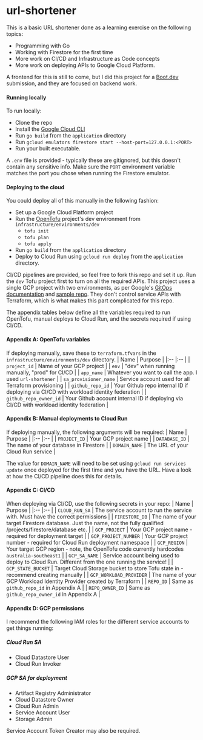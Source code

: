 # url-shortener
This is a basic URL shortener done as a learning exercise on the following topics:
- Programming with Go
- Working with Firestore for the first time
- More work on CI/CD and Infrastructure as Code concepts
- More work on deploying APIs to Google Cloud Platform.

A frontend for this is still to come, but I did this project for a [Boot.dev](https://boot.dev) submission, and they are focused on backend work.

#### Running locally
To run locally:
- Clone the repo
- Install the [Google Cloud CLI](https://cloud.google.com/sdk/gcloud)
- Run `go build` from the `application` directory
- Run `gcloud emulators firestore start --host-port=127.0.0.1:<PORT>`
- Run your built executable.

A `.env` file is provided - typically these are gitignored, but this doesn't contain any sensitive info. Make sure the `PORT` environment variable matches the port you chose when running the Firestore emulator.

#### Deploying to the cloud
You could deploy all of this manually in the following fashion:
- Set up a Google Cloud Platform project
- Run the [OpenTofu](https://opentofu.org) project's dev environment from `infrastructure/environments/dev`
  - `tofu init`
  - `tofu plan`
  - `tofu apply`
- Run `go build` from the `application` directory
- Deploy to Cloud Run using `gcloud run deploy` from the `application` directory.

CI/CD pipelines are provided, so feel free to fork this repo and set it up. Run the `dev` Tofu project first to turn on all the required APIs. This project uses a single GCP project with two environments, as per Google's [GitOps documentation](https://cloud.google.com/docs/terraform/resource-management/managing-infrastructure-as-code#setting_up_your_github_repository) and [sample repo](https://github.com/GoogleCloudPlatform/solutions-terraform-cloudbuild-gitops). They don't control service APIs with Terraform, which is what makes this part complicated for this repo.

The appendix tables below define all the variables required to run OpenTofu, manual deploys to Cloud Run, and the secrets required if using CI/CD.

#### Appendix A: OpenTofu variables
If deploying manually, save these to `terraform.tfvars` in the `infrastructure/environments/dev` directory.
| Name | Purpose |
|:--   |:--      |
| `project_id` | Name of your GCP project |
| `env` | "dev" when running manually, "prod" for CI/CD |
| `app_name` | Whatever you want to call the app. I used `url-shortener` |
| `sa_provisioner_name` | Service account used for all Terraform provisioning |
| `github_repo_id` | Your Github repo internal ID if deploying via CI/CD with workload identity federation |
| `github_repo_owner_id` | Your Github account internal ID if deploying via CI/CD with workload identity federation |

#### Appendix B: Manual deployments to Cloud Run
If deploying manually, the following arguments will be required:
| Name | Purpose |
|:--   |:--      |
| `PROJECT_ID` | Your GCP project name |
| `DATABASE_ID` | The name of your database in Firestore |
| `DOMAIN_NAME` | The URL of your Cloud Run service |

The value for `DOMAIN_NAME` will need to be set using `gcloud run services update` once deployed for the first time and you have the URL. Have a look at how the CI/CD pipeline does this for details.

#### Appendix C: CI/CD
When deploying via CI/CD, use the following secrets in your repo:
| Name | Purpose |
|:--   |:--      |
| `CLOUD_RUN_SA` | The service account to run the service with. Must have the correct permissions |
| `FIRESTORE_DB` | The name of your target Firestore database. Just the name, not the fully qualified /projects/firestore/database etc. |
| `GCP_PROJECT` | Your GCP project name - required for deployment target |
| `GCP_PROJECT_NUMBER` | Your GCP project number - required for Cloud Run deployment namespace |
| `GCP_REGION` | Your target GCP region - note, the OpenTofu code currently hardcodes `australia-southeast1` |
| `GCP_SA_NAME` | Service account being used to deploy to Cloud Run. Different from the one running the service! |
| `GCP_STATE_BUCKET` | Target Cloud Storage bucket to store Tofu state in - recommend creating manually |
| `GCP_WORKLOAD_PROVIDER` | The name of your GCP Workload Identity Provider created by Terraform |
| `REPO_ID` | Same as `github_repo_id` in Appendix A |
| `REPO_OWNER_ID` | Same as `github_repo_owner_id` in Appendix A |

#### Appendix D: GCP permissions
I recommend the following IAM roles for the different service accounts to get things running:

##### Cloud Run SA
- Cloud Datastore User
- Cloud Run Invoker

##### GCP SA for deployment
- Artifact Registry Administrator
- Cloud Datastore Owner
- Cloud Run Admin
- Service Account User
- Storage Admin

Service Account Token Creator may also be required.